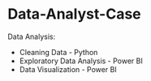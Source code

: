 # Data-Analyst-Case
Data Analysis:
- Cleaning Data - Python
- Exploratory Data Analysis - Power BI
- Data Visualization - Power BI
  
